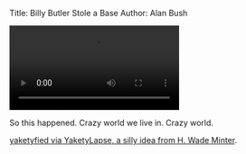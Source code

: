 Title: Billy Butler Stole a Base
Author: Alan Bush

<div class="video-container">
<video controls loop>
  <source src="http://drops.albush.com/billystealssecond.mov" type="video/mp4">
  Your browser does not support the video tag.
</video>
</div>

So this happened. Crazy world we live in. Crazy world. 

[yaketyfied via YaketyLapse, a silly idea from H. Wade Minter][1].


[1]: http://yacketylapse.com/